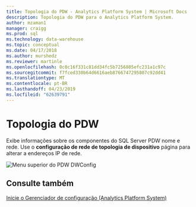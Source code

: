 ```yaml
---
title: Topologia do PDW - Analytics Platform System | Microsoft Docs
description: Topologia do PDW para o Analytics Platform System.
author: mzaman1
manager: craigg
ms.prod: sql
ms.technology: data-warehouse
ms.topic: conceptual
ms.date: 04/17/2018
ms.author: murshedz
ms.reviewer: martinle
ms.openlocfilehash: 0c0c16f331c81dd34fc5b7256805efc231a1c97c
ms.sourcegitcommit: f7fced330b64d6616aeb8766747295807c92dd41
ms.translationtype: MT
ms.contentlocale: pt-BR
ms.lasthandoff: 04/23/2019
ms.locfileid: "62639791"
---
```

# <a name="pdw-topology"></a>Topologia do PDW
Exibe informações sobre os componentes do SQL Server PDW nome e rede. Use o **configuração de rede de topologia de dispositivo** página para alterar a endereços IP de rede.  
  
![Menu superior do PDW DWConfig](./media/pdw-topology/SQL_Server_PDW_DWConfig_PDWTop.png "SQL_Server_PDW_DWConfig_PDWTop")  
  
## <a name="see-also"></a>Consulte também  
[Inicie o Gerenciador de configuração &#40;Analytics Platform System&#41;](launch-the-configuration-manager.md)  
  
